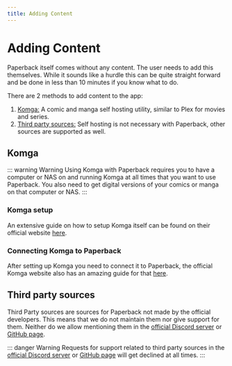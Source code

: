 ```yaml
---
title: Adding Content
---
```


# Adding Content

Paperback itself comes without any content. The user needs to add this themselves. While it sounds like a hurdle this can be quite straight forward and be done in less than 10 minutes if you know what to do.

There are 2 methods to add content to the app:

1. [Komga:](https://komga.org) A comic and manga self hosting utility, similar to Plex for movies and series.
2. [Third party sources:](#) Self hosting is not necessary with Paperback, other sources are supported as well.

## Komga

::: warning Warning
Using Komga with Paperback requires you to have a computer or NAS on and running Komga at all times that you want to use Paperback. You also need to get digital versions of your comics or manga on that computer or NAS.
:::

### Komga setup

An extensive guide on how to setup Komga itself can be found on their official website [here](https://komga.org/docs/category/installation).

### Connecting Komga to Paperback

After setting up Komga you need to connect it to Paperback, the official Komga website also has an amazing guide for that [here](https://komga.org/docs/guides/paperback).

## Third party sources

Third Party sources are sources for Paperback not made by the official developers. This means that we do not maintain them nor give support for them. Neither do we allow mentioning them in the [official Discord server](https://discord.paperback.moe) or [GitHub page](https://github.com/Paperback-iOS/app).

::: danger Warning
Requests for support related to third party sources in the [official Discord server](https://discord.paperback.moe) or [GitHub page](https://github.com/Paperback-iOS/app) will get declined at all times.
:::
